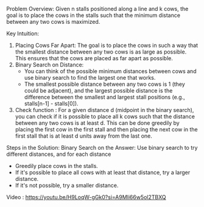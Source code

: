 Problem Overview: Given n stalls positioned along a line and k cows, the goal is to place the cows in the stalls such that the minimum distance between any two cows is maximized.

Key Intuition: 
1. Placing Cows Far Apart: The goal is to place the cows in such a way that the smallest distance between any two cows is as large as possible. This ensures that the cows are placed as far apart as possible.
2. Binary Search on Distance:
   - You can think of the possible minimum distances between cows and use binary search to find the largest one that works.
   - The smallest possible distance between any two cows is 1 (they could be adjacent), and the largest possible distance is the difference between the smallest and largest stall positions (e.g., stalls[n-1] - stalls[0]).
3. Check function : 
 For a given distance d (midpoint in the binary search), you can check if it is possible to place all k cows such that the distance between any two cows is at least d. This can be done greedily by placing the first cow in the first stall and then placing the next cow in the first stall that is at least d units away from the last one.

 Steps in the Solution:
 Binary Search on the Answer: Use binary search to try different distances, and for each distance
   - Greedily place cows in the stalls.
   - If it's possible to place all cows with at least that distance, try a larger distance.
   - If it's not possible, try a smaller distance.

   Video : https://youtu.be/H9LoqW-gGk0?si=A9Mli66w5ol2TBXQ
